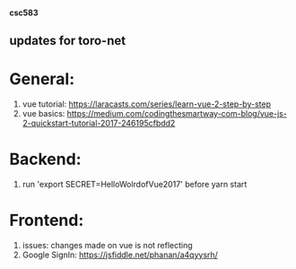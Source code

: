 #### csc583

## updates for toro-net

# General:
1. vue tutorial: https://laracasts.com/series/learn-vue-2-step-by-step
2. vue basics: https://medium.com/codingthesmartway-com-blog/vue-js-2-quickstart-tutorial-2017-246195cfbdd2

# Backend:
1. run 'export SECRET=HelloWolrdofVue2017' before yarn start

# Frontend:
1. issues: changes made on vue is not reflecting
2. Google SignIn: https://jsfiddle.net/phanan/a4qyysrh/

